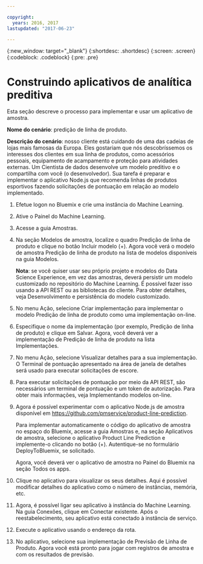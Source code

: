 ```yaml
---

copyright:
  years: 2016, 2017
lastupdated: "2017-06-23"

---
```


{:new_window: target="_blank"}
{:shortdesc: .shortdesc}
{:screen: .screen}
{:codeblock: .codeblock}
{:pre: .pre}

# Construindo aplicativos de analítica preditiva


Esta seção descreve o processo para implementar e
usar um aplicativo de amostra.

**Nome do cenário**: predição de linha de produto.

**Descrição do cenário**: nosso cliente está cuidando de uma das cadeias de
lojas mais famosas da Europa. Eles
gostariam que nós descobríssemos os interesses dos clientes em
sua linha de produtos, como acessórios pessoais,
equipamento de acampamento e proteção para atividades externas.
Um Cientista de dados desenvolve um modelo preditivo e o
compartilha com você (o desenvolvedor). Sua tarefa é preparar e
implementar o aplicativo Node.js que recomenda linhas de
produtos esportivos fazendo solicitações de pontuação em relação
ao modelo implementado.

1. Efetue logon no Bluemix e crie uma instância do Machine Learning.

2. Ative o Painel do Machine Learning.

3. Acesse a guia Amostras.

4. Na seção Modelos de amostra, localize o quadro Predição de linha de produto
e clique no botão Incluir modelo (+). Agora você verá o modelo de amostra Predição de linha de produto na
lista de modelos disponíveis na guia Modelos.

   **Nota**: se você quiser usar seu próprio projeto e modelos do
Data Science Experience, em vez das amostras, deverá persistir um
modelo customizado no repositório do Machine Learning. É possível fazer isso usando a API REST ou as bibliotecas do
cliente. Para obter
detalhes, veja Desenvolvimento e persistência do modelo customizado.

5. No menu Ação, selecione Criar implementação para implementar o
modelo Predição de linha de produto como uma implementação on-line.

6. Especifique o nome da implementação (por exemplo, Predição de linha de
produto) e clique em Salvar. Agora, você deverá ver a implementação de
Predição de linha de produto na lista Implementações.

7. No menu Ação, selecione Visualizar detalhes para a sua implementação.
   O Terminal de pontuação apresentado na área de janela de detalhes será
usado para executar solicitações de escore.

8. Para executar solicitações de pontuação por meio da API
REST, são necessários um terminal de pontuação e um token de autorização. Para obter mais
informações, veja Implementando modelos on-line.

9. Agora é possível experimentar com o aplicativo Node.js de amostra
disponível em
   https://github.com/pmservice/product-line-prediction.

   Para implementar automaticamente o código do aplicativo de amostra no
espaço do Bluemix, acesse a guia Amostras e, na seção
Aplicativos de amostra, selecione o aplicativo Product Line
Prediction e implemente-o clicando no botão (+).
Autentique-se no formulário DeployToBluemix, se solicitado.

   Agora, você deverá ver o aplicativo de amostra no
Painel do Bluemix na seção Todos os apps.

10. Clique no aplicativo para visualizar os seus detalhes. Aqui
é possível modificar detalhes do aplicativo como o número de
instâncias, memória, etc.

11. Agora, é possível ligar seu aplicativo à instância do
Machine Learning. Na guia Conexões, clique em Conectar existente.
Após o
reestabelecimento, seu aplicativo está conectado à instância de serviço.

12. Execute o aplicativo usando o endereço da rota.

13. No aplicativo, selecione sua implementação de Previsão de
Linha de Produto. Agora você está pronto para jogar com
registros de amostra e com os resultados de previsão.
